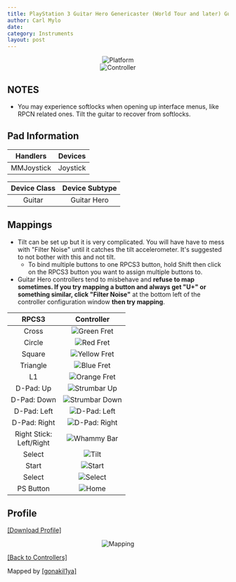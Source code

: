 ```yaml
---
title: PlayStation 3 Guitar Hero Genericaster (World Tour and later) Guitars
author: Carl Mylo
date: 
category: Instruments
layout: post
---
```


<div align="center"> <img src="https://raw.githubusercontent.com/hmxmilohax/rb3-pc/main/assets/images/instruments/plat/ps3.png" alt="Platform" title="Platform"></div>

<div align="center"> <img src="https://raw.githubusercontent.com/hmxmilohax/rb3-pc/main/assets/images/instruments/cont/ghwtcontroller.png" alt="Controller" title="Controller"></div>

## NOTES

* You may experience softlocks when opening up interface menus, like RPCN related ones. Tilt the guitar to recover from softlocks.

## Pad Information

| Handlers | Devices |
|:------------------:|:---------------------:|
| MMJoystick | Joystick |

| Device Class | Device Subtype |
|:------------------:|:---------------------:|
| Guitar | Guitar Hero |

## Mappings

* Tilt can be set up but it is very complicated. You will have have to mess with "Filter Noise" until it catches the tilt accelerometer. It's suggested to not bother with this and not tilt.
	* To bind multiple buttons to one RPCS3 button, hold Shift then click on the RPCS3 button you want to assign multiple buttons to.
* Guitar Hero controllers tend to misbehave and **refuse to map sometimes. If you try mapping a button and always get "U+" or something similar, click "Filter Noise"** at the bottom left of the controller configuration window **then try mapping**.

| **RPCS3**          | **Controller** |
|:------------------:|:---------------------:|
| Cross | ![Green Fret](https://raw.githubusercontent.com/hmxmilohax/rb3-pc/main/assets/images/btns/gtrs/gf.png "Green Fret") |
| Circle | ![Red Fret](https://raw.githubusercontent.com/hmxmilohax/rb3-pc/main/assets/images/btns/gtrs/rf.png "Red Fret") |
| Square | ![Yellow Fret](https://raw.githubusercontent.com/hmxmilohax/rb3-pc/main/assets/images/btns/gtrs/yf.png "Yellow Fret") |
| Triangle | ![Blue Fret](https://raw.githubusercontent.com/hmxmilohax/rb3-pc/main/assets/images/btns/gtrs/bf.png "Blue Fret") |
| L1 | ![Orange Fret](https://raw.githubusercontent.com/hmxmilohax/rb3-pc/main/assets/images/btns/gtrs/of.png "Orange Fret") |
| D-Pad: Up | ![Strumbar Up](https://raw.githubusercontent.com/hmxmilohax/rb3-pc/main/assets/images/btns/gtrs/sbu.png "Strumbar Up") |
| D-Pad: Down | ![Strumbar Down](https://raw.githubusercontent.com/hmxmilohax/rb3-pc/main/assets/images/btns/gtrs/sbd.png "Strumbar Down") |
| D-Pad: Left | ![D-Pad: Left](https://raw.githubusercontent.com/hmxmilohax/rb3-pc/main/assets/images/btns/gtrs/dpl.png "D-Pad: Left") |
| D-Pad: Right | ![D-Pad: Right](https://raw.githubusercontent.com/hmxmilohax/rb3-pc/main/assets/images/btns/gtrs/dpr.png "D-Pad: Right") |
| Right Stick: <br/> Left/Right | ![Whammy Bar](https://raw.githubusercontent.com/hmxmilohax/rb3-pc/main/assets/images/btns/gtrs/wb.png "Whammy Bar") |
| Select | ![Tilt](https://raw.githubusercontent.com/hmxmilohax/rb3-pc/main/assets/images/btns/gtrs/ts.png "Tilt Vertical") |
| Start | ![Start](https://raw.githubusercontent.com/hmxmilohax/rb3-pc/main/assets/images/btns/ctrls/ps3/sta.png "Start") |
| Select | ![Select](https://raw.githubusercontent.com/hmxmilohax/rb3-pc/main/assets/images/btns/ctrls/ps3/sel.png "Select") |
| PS Button | ![Home](https://raw.githubusercontent.com/hmxmilohax/rb3-pc/main/assets/images/btns/ctrls/ps3/home.png "Home") |

## Profile

[[Download Profile]](https://github.com/hmxmilohax/rb3-pc/raw/main/instrument-repo/PS3%20Guitar%20Hero%20Genericaster.7z)

<div align="center"> <img src="https://raw.githubusercontent.com/hmxmilohax/rb3-pc/main/assets/images/instruments/maps/ps3ghwttarmapping.png" alt="Mapping" title="Mapping"></div>

[[Back to Controllers]](https://rb3pc.milohax.org/english/controllers/)

Mapped by [[gonakil1ya]](https://linktr.ee/Gonakil1ya)